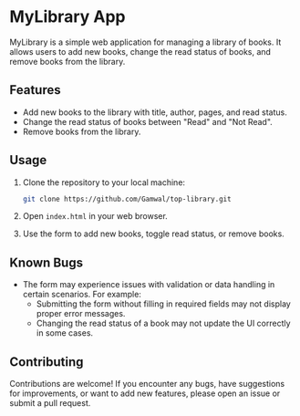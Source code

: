 # MyLibrary App

MyLibrary is a simple web application for managing a library of books. It allows users to add new books, change the read status of books, and remove books from the library.

## Features

- Add new books to the library with title, author, pages, and read status.
- Change the read status of books between "Read" and "Not Read".
- Remove books from the library.

## Usage

1. Clone the repository to your local machine:
   ```bash
   git clone https://github.com/Gamwal/top-library.git

2. Open `index.html` in your web browser.

3. Use the form to add new books, toggle read status, or remove books.

## Known Bugs

- The form may experience issues with validation or data handling in certain scenarios. For example:
  - Submitting the form without filling in required fields may not display proper error messages.
  - Changing the read status of a book may not update the UI correctly in some cases.

## Contributing

Contributions are welcome! If you encounter any bugs, have suggestions for improvements, or want to add new features, please open an issue or submit a pull request.
